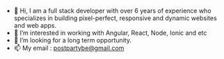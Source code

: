 - 👋 Hi, I am a full stack developer with over 6 years of experience who specializes in building pixel-perfect, responsive and dynamic websites and web apps.
- 👀 I’m interested in working with Angular, React, Node, Ionic and etc
- 💞️ I’m looking for a long term opportunity.
- 📫 My email : postpartybe@gmail.com

<!---
devGenius929/devGenius929 is a ✨ special ✨ repository because its `README.md` (this file) appears on your GitHub profile.
You can click the Preview link to take a look at your changes.
--->
